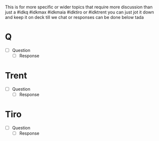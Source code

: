 This is for more specific or wider topics that require more discussion than just a #idkq #idkmax #idkmaia #idktiro or #idktrent 
you can just jot it down and keep it on deck till we chat or responses can be done below tada

# Q
- [ ] Question 
	- [ ] Response
# Trent
- [ ] Question 
	- [ ] Response
# Tiro
- [ ] Question 
	- [ ] Response
